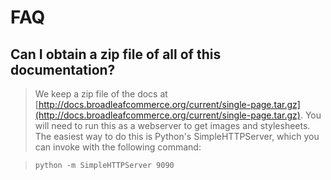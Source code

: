 # FAQ

## Can I obtain a zip file of all of this documentation?
> We keep a zip file of the docs at [http://docs.broadleafcommerce.org/current/single-page.tar.gz](http://docs.broadleafcommerce.org/current/single-page.tar.gz).
> You will need to run this as a webserver to get images and stylesheets. The easiest way to do this is Python's SimpleHTTPServer, which you can invoke with the
> following command:

> `python -m SimpleHTTPServer 9090`

